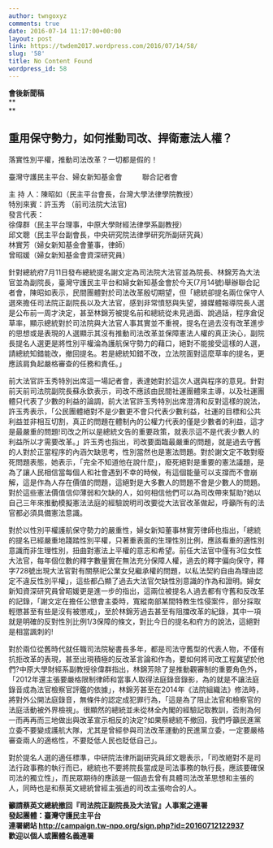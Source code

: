 ```yaml
---
author: twngoxyz
comments: true
date: 2016-07-14 11:17:00+00:00
layout: post
link: https://twdem2017.wordpress.com/2016/07/14/58/
slug: '58'
title: No Content Found
wordpress_id: 58
---
```


**會後新聞稿**  
**  
**

## 重用保守勢力，如何推動司改、捍衛憲法人權？  
落實性別平權，推動司法改革？一切都是假的！

  
臺灣守護民主平台、婦女新知基金會          聯合記者會  
  
主 持 人：陳昭如（民主平台會長，台灣大學法律學院教授）  
特別來賓：許玉秀 （前司法院大法官)         
發言代表：  
徐偉群（民主平台理事，中原大學財經法律學系副教授）  
邱文聰（民主平台副會長，中央研究院法律學研究所副研究員）  
林實芳（婦女新知基金會董事，律師）  
曾昭媛（婦女新知基金會資深研究員）  
  
針對總統府7月11日發布總統提名謝文定為司法院大法官並為院長、林錦芳為大法官並為副院長，臺灣守護民主平台和婦女新知基金會於今天(7月14號)舉辦聯合記者會，陳昭如表示，民間團體對於司法改革殷切期望，但「總統卻提名兩位保守人選來擔任司法院正副院長以及大法官，感到非常憤怒與失望，據媒體報導院長人選是公布前一周才決定，甚至林錦芳被提名前和總統從未見過面、說過話，程序倉促草率，顯示總統對於司法院與大法官人事其實並不重視，提名在過去沒有改革進步的思想或是表現的人選顯示其沒有推動司法改革並保障憲法人權的真正決心，副院長提名人選更是將性別平權淪為護航保守勢力的藉口，絕對不能接受這樣的人選，請總統知錯能改，撤回提名。若是總統知錯不改，立法院面對這麼草率的提名，更應該肩負起嚴格審查的任務和責任。」  
  
前大法官許玉秀特別出席這一場記者會，表達她對於這次人選與程序的意見。針對前天前司法院副院長蘇永欽表示，司改不應該由民間社運團體來主導，以及社運團體只代表了少數的利益的論調，前大法官許玉秀特別出席澄清和反對這樣的說法，許玉秀表示，「公民團體絕對不是少數更不會只代表少數利益，社運的目標和公共利益並非相互切割，真正的問題在體制內的公權力代表的僅是少數者的利益，這才是最嚴重的問題!司改之所以是總統文告的重要政策，就表示這不是代表少數人的利益所以才需要改革。」許玉秀也指出，司改要面臨最嚴重的問題，就是過去守舊的人對於正當程序的內涵欠缺思考，性別當然也是憲法問題。對於謝文定不敢對廢死問題表態，她表示，「完全不知道他在說什麼」，廢死絕對是重要的憲法議題，是為了讓人民相信當每個人和社會遇到不幸的時候，有這個能量可以支撐而不會崩解，這是作為人存在價值的問題，這絕對是大多數人的問題不會是少數人的問題。對於這些憲法價值信仰薄弱和欠缺的人，如何相信他們可以為司改帶來幫助?她以自己三年來推動模擬憲法法庭的經驗說明司改要從大法官改革做起，呼籲所有的法官都必須具備憲法意識。  
  
對於以性別平權護航保守勢力的嚴重性，婦女新知董事林實芳律師也指出，「總統的提名已經嚴重地踐踏性別平權，只著重表面的生理性別比例，應該看重的適性別意識而非生理性別，扭曲對憲法上平權的意志和希望。前任大法官中僅有3位女性大法官，每年個位數的釋字數量實在無法充分保障人權，過去的釋字偏向保守，釋字728號出現大法官對有關祭祀公業女兒繼承權的問題，以私法契約自由為理由認定不違反性別平權」，這些都凸顯了過去大法官欠缺性別意識的作為和證明。婦女新知資深研究員曾昭媛更是進一步的指出，這兩位被提名人過去都有守舊和反改革的記錄，「謝文定在擔任公懲會主委時，寬縱南部某間特教生性侵案件，部分採取輕懲甚至有些是沒有被懲戒」，至於林錦芳過去甚至有阻擋改革的紀錄，其中一項就是明確的反對性別比例1/3保障的條文，對比今日的提名和府方的說法，這絕對是相當諷刺的!  
  
對於兩位從舊時代就任職司法院秘書長多年，都是司法守舊型的代表人物，不僅有抗拒改革的表現，甚至出現積極的反改革言論和作為，要如何將司改工程冀望於他們?中原大學財經系副教授徐偉群指出，林錦芳除了是推動觀審制的重要角色外，「2012年還主張要嚴格限制律師和當事人取得法庭錄音錄影，為的就是不讓法庭錄音成為法官檢察官評鑑的依據」，林錦芳甚至在2014年《法院組織法》修法時，將對外公開法庭錄音，無條件的認定成犯罪行為，「這是為了阻止法官和檢察官的法庭活動被外界檢視」。很顯然的總統並未從林全內閣的經驗記取教訓，否則為何一而再再而三地做出與改革宣示相反的決定?如果蔡總統不撤回，我們呼籲民進黨立委不要變成護航大隊，尤其是曾經參與司法改革運動的民進黨立委，一定要嚴格審查兩人的適格性，不要貶低人民也貶低自己」。  
  
對於提名人選的適任標準，中研院法律所副研究員邱文聰表示，「司改絕對不是司法行政事務的執行而已，總統也不要將院長當成是司法事務的執行長，應該要確保司法的獨立性」，而民眾期待的應該是一個過去曾有具體司法改革思想和主張的人，同時也是和蔡英文總統曾經主張過的司改主張吻合的人。  
  
**籲請蔡英文總統撤回『司法院正副院長及大法官』人事案之連署**  
**發起團體：臺灣守護民主平台**  
**連署網站 http://campaign.tw-npo.org/sign.php?id=20160712122937**  
**歡迎以個人或團體名義連署**  


  

